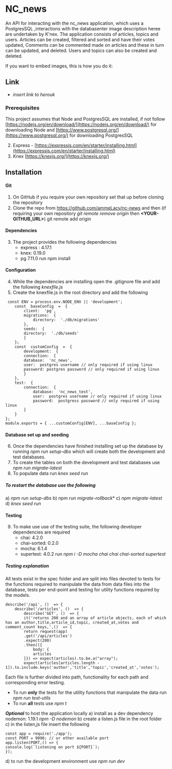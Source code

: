 ﻿
# NC_news

An API for interacting with the nc_news application, which uses a PostgresSQL ,interactions with the databasenter image description heree are undertaken by K'nex. The application consists of articles, topics and users. Articles can be created, filtered and sorted and have their votes updated, Comments can be commented made on articles and these in turn can be updated, and deleted. Users and topics can also be created and deleted.

If you want to embed images, this is how you do it:

## Link
- *insert link to herouk*

### Prerequisites
This project assumes that Node and PostgresSQL are installed, if not follow [https://nodejs.org/en/download/](https://nodejs.org/en/download/) for downloading Node and [https://www.postgresql.org/](https://www.postgresql.org/) for downloading PostgresSQL 

 2. Express - [https://expressjs.com/en/starter/installing.html](https://expressjs.com/en/starter/installing.html)
 3. Knex [https://knexjs.org/](https://knexjs.org/)

## Installation 
#### Git
 1. On GitHub if you require your own repository set that up before cloning the repository
  2. Clone the repo from https://github.com/ammeLacy/nc-news and then (if requiring your own repository *git remote remove origin* then **<YOUR-GITHUB_URL>**) git remote add origin 
  #### Dependencies
  3. The project provides the following dependencies
      - express : 4.17.1
	 - knex: 0.19.0
	 - pg 7.11.0
 run npm install
 #### Configuration 
 4.  While the dependencies are installing open the .gitignore  file and add the following *knexfile.js*
 5. Create the knexfile.js in the root directory and add the following 

```
 const ENV = process.env.NODE_ENV || 'development';
	const  baseConfig  =  {
		client:  'pg',
		migrations:  {
			directory:  './db/migrations'
		},
		seeds:  {
		directory:  './db/seeds'
		}
	};
	const  customConfig  =  {
		development:  {
		connection:  {
		database:  'nc_news',
		user:  postgres username // only required if using linux
		password: postgres password // only required if using linux
		}
	},
	test:  {
		connection:  {
			database:  'nc_news_test',
			user:  postgres username // only required if using linux
			password:  postgress password // only required if using linux
		}
	}
};
module.exports = { ...customConfig[ENV], ...baseConfig };
```
#### Database  set up and seeding 
6. Once the dependencies have finished installing set up the database by running *npm run setup-dbs* which will create both the development and test databases. 
7. To create the tables on both the development and test databases use *npm run migrate-latest*
8. To populate data  run *knex seed run*

##### To restart the database use the following 
a) *npm run setup-dbs*
b) *npm run  migrate-rollback**
c) *npm migrate-latest*
d)  *knex seed run*

#### Testing 
 9. To make use use of the testing suite, the following developer dependencies are required
	 - chai:  4.2.0
	- chai-sorted: 0.2.0
	- mocha: 6.1.4
	- supertest: 4.0.2
run *npm i -D mocha chai chai chai-sorted supertest*

##### Testing explanation 
All tests exist in the spec folder and are split into files devoted to tests for the functions required to manipulate the data from data files into the database, tests per end-point and testing for utility functions required by the models. 
```
describe('/api', ()  => {
	describe('/articles', ()  => {
		describe('GET', ()  => {
		it('returns 200 and an array of article objects, each of which has an author,title,article_id,topic, created_at,votes and comment_count keys,',()  => {
		return request(app)
		.get('/api/articles')
		.expect(200)
		.then(({
			body: {
			articles
		}}) => expect(articles).to.be.a("array");
		expect(articles[articles.length - 1]).to.include.keys('author','title','topic','created_at','votes');

```
Each file is further divided into path, functionality for each path and corresponding error testing. 
 - To run **only** the tests for the utility functions that manipulate the data run *npm run test-utils*
 - To run **all** tests use *npm t* 
 
 ***Optional*** to host the application locally 
a) install as a dev dependency nodemon: 1.19.1 *npm -D nodemon* 
b) create a listen.js file in the root folder 
c) in the listen,js file insert the following 
```
const app = require('./app');
const PORT = 9090; // or other available port
app.listen(PORT,() => {
console.log(`listening on port ${PORT}`);
});
```
d) to run the development environment use  *npm run dev*
